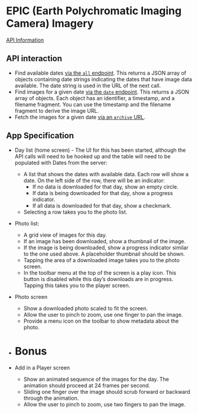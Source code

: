 # EPIC (Earth Polychromatic Imaging Camera) Imagery

[API Information](https://epic.gsfc.nasa.gov/about/api)

## API interaction

- Find available dates [via the `all` endpoint](https://epic.gsfc.nasa.gov/api/enhanced/all). This returns a JSON array of objects containing date strings indicating the dates that have image data available. The date string is used in the URL of the next call.
- Find images for a given date [via the `date` endpoint](https://epic.gsfc.nasa.gov/api/enhanced/date/2018-06-01). This returns a JSON array of objects. Each object has an identifier, a timestamp, and a filename fragment. You can use the timestamp and the filename fragment to derive the image URL.
- Fetch the images for a given date [via an `archive` URL](https://epic.gsfc.nasa.gov/archive/enhanced/2018/06/01/png/epic_RGB_20180601105347.png).

## App Specification

- Day list (home screen) - The UI for this has been started, although the API calls will need to be hooked up and the table will need to be populated with Dates from the server:
    - A list that shows the dates with available data. Each row will show a date. On the left side of the row, there will be an indicator:
        - If no data is downloaded for that day, show an empty circle.
        - If data is being downloaded for that day, show a progress indicator.
        - If all data is downloaded for that day, show a checkmark.
    - Selecting a row takes you to the photo list.
- Photo list:
    - A grid view of images for this day.
    - If an image has been downloaded, show a thumbnail of the image.
    - If the image is being downloaded, show a progress indicator similar to the one used above. A placeholder thumbnail should be shown.
    - Tapping the area of a downloaded image takes you to the photo screen.
    - In the toolbar menu at the top of the screen is a play icon. This button is disabled while this day’s downloads are in progress. Tapping this takes you to the player screen.
- Photo screen
    - Show a downloaded photo scaled to fit the screen.
    - Allow the user to pinch to zoom, use one finger to pan the image.
    - Provide a menu icon on the toolbar to show metadata about the photo.

- # Bonus
- Add in a Player screen
    - Show an animated sequence of the images for the day. The animation should proceed at 24 frames per second.
    - Sliding one finger over the image should scrub forward or backward through the animation.
    - Allow the user to pinch to zoom, use two fingers to pan the image.